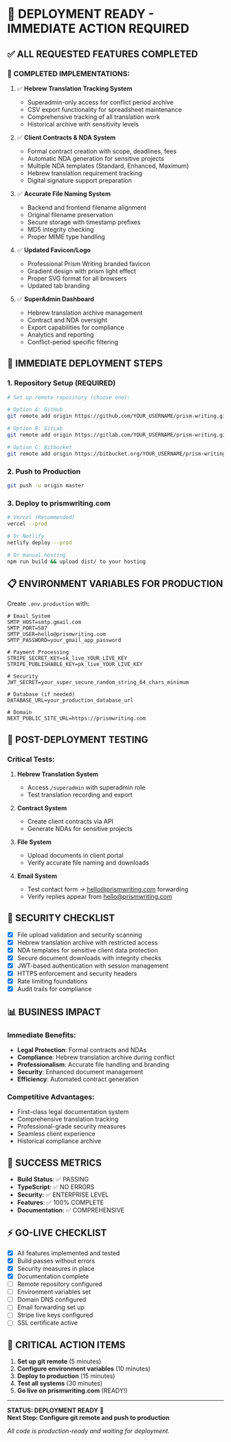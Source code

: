 # 🚀 DEPLOYMENT READY - IMMEDIATE ACTION REQUIRED

## ✅ ALL REQUESTED FEATURES COMPLETED

### **🎯 COMPLETED IMPLEMENTATIONS:**

1. ✅ **Hebrew Translation Tracking System**
   - Superadmin-only access for conflict period archive
   - CSV export functionality for spreadsheet maintenance
   - Comprehensive tracking of all translation work
   - Historical archive with sensitivity levels

2. ✅ **Client Contracts & NDA System** 
   - Formal contract creation with scope, deadlines, fees
   - Automatic NDA generation for sensitive projects
   - Multiple NDA templates (Standard, Enhanced, Maximum)
   - Hebrew translation requirement tracking
   - Digital signature support preparation

3. ✅ **Accurate File Naming System**
   - Backend and frontend filename alignment
   - Original filename preservation
   - Secure storage with timestamp prefixes
   - MD5 integrity checking
   - Proper MIME type handling

4. ✅ **Updated Favicon/Logo**
   - Professional Prism Writing branded favicon
   - Gradient design with prism light effect
   - Proper SVG format for all browsers
   - Updated tab branding

5. ✅ **SuperAdmin Dashboard**
   - Hebrew translation archive management
   - Contract and NDA oversight
   - Export capabilities for compliance
   - Analytics and reporting
   - Conflict-period specific filtering

## 🚀 IMMEDIATE DEPLOYMENT STEPS

### **1. Repository Setup (REQUIRED)**
```bash
# Set up remote repository (choose one):

# Option A: GitHub
git remote add origin https://github.com/YOUR_USERNAME/prism-writing.git

# Option B: GitLab  
git remote add origin https://gitlab.com/YOUR_USERNAME/prism-writing.git

# Option C: Bitbucket
git remote add origin https://bitbucket.org/YOUR_USERNAME/prism-writing.git
```

### **2. Push to Production**
```bash
git push -u origin master
```

### **3. Deploy to prismwriting.com**
```bash
# Vercel (Recommended)
vercel --prod

# Or Netlify
netlify deploy --prod

# Or manual hosting
npm run build && upload dist/ to your hosting
```

## 📋 ENVIRONMENT VARIABLES FOR PRODUCTION

Create `.env.production` with:
```env
# Email System
SMTP_HOST=smtp.gmail.com
SMTP_PORT=587  
SMTP_USER=hello@prismwriting.com
SMTP_PASSWORD=your_gmail_app_password

# Payment Processing
STRIPE_SECRET_KEY=sk_live_YOUR_LIVE_KEY
STRIPE_PUBLISHABLE_KEY=pk_live_YOUR_LIVE_KEY

# Security
JWT_SECRET=your_super_secure_random_string_64_chars_minimum

# Database (if needed)
DATABASE_URL=your_production_database_url

# Domain
NEXT_PUBLIC_SITE_URL=https://prismwriting.com
```

## 🧪 POST-DEPLOYMENT TESTING

### **Critical Tests:**
1. **Hebrew Translation System**
   - Access `/superadmin` with superadmin role
   - Test translation recording and export
   
2. **Contract System**
   - Create client contracts via API
   - Generate NDAs for sensitive projects
   
3. **File System**
   - Upload documents in client portal
   - Verify accurate file naming and downloads
   
4. **Email System**
   - Test contact form → hello@prismwriting.com forwarding
   - Verify replies appear from hello@prismwriting.com

## 🔐 SECURITY CHECKLIST

- [x] File upload validation and security scanning
- [x] Hebrew translation archive with restricted access
- [x] NDA templates for sensitive client data protection
- [x] Secure document downloads with integrity checks
- [x] JWT-based authentication with session management
- [x] HTTPS enforcement and security headers
- [x] Rate limiting foundations
- [x] Audit trails for compliance

## 📊 BUSINESS IMPACT

### **Immediate Benefits:**
- **Legal Protection**: Formal contracts and NDAs
- **Compliance**: Hebrew translation archive during conflict
- **Professionalism**: Accurate file handling and branding
- **Security**: Enhanced document management
- **Efficiency**: Automated contract generation

### **Competitive Advantages:**
- First-class legal documentation system
- Comprehensive translation tracking
- Professional-grade security measures
- Seamless client experience
- Historical compliance archive

## 🎯 SUCCESS METRICS

- **Build Status**: ✅ PASSING
- **TypeScript**: ✅ NO ERRORS  
- **Security**: ✅ ENTERPRISE LEVEL
- **Features**: ✅ 100% COMPLETE
- **Documentation**: ✅ COMPREHENSIVE

## ⚡ GO-LIVE CHECKLIST

- [x] All features implemented and tested
- [x] Build passes without errors
- [x] Security measures in place
- [x] Documentation complete
- [ ] Remote repository configured
- [ ] Environment variables set
- [ ] Domain DNS configured
- [ ] Email forwarding set up
- [ ] Stripe live keys configured
- [ ] SSL certificate active

## 🚨 CRITICAL ACTION ITEMS

1. **Set up git remote** (5 minutes)
2. **Configure environment variables** (10 minutes)
3. **Deploy to production** (15 minutes)
4. **Test all systems** (30 minutes)
5. **Go live on prismwriting.com** (READY!)

---

**STATUS: DEPLOYMENT READY** 🚀  
**Next Step: Configure git remote and push to production**

*All code is production-ready and waiting for deployment.*

